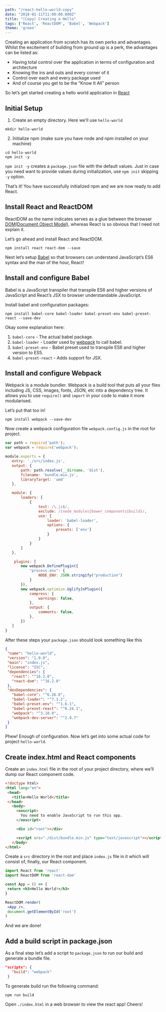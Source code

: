 ```yaml
---
path: "/react-hello-world-copy"
date: "2018-01-11T11:00:00.000Z"
title: "(Copy) Creating a Hello"
tags: ['React', 'ReactDOM', 'Babel', 'Webpack']
theme: 'green'
---
```


Creating an application from scratch has its own perks and advantages. Whilst the excitement of building from ground up is a perk, the advantages can be listed as:  
- Having total control over the application in terms of configuration and architecture
- Knowing the ins and outs and every corner of it
- Control over each and every package used
- And of course you get to be the “Know It All” person

So let’s get started creating a hello world application in [React](https://reactjs.org)

## Initial Setup
1. Create an empty directory. Here we’ll use `hello-world`
```shell
mkdir hello-world
```
2. Initialize npm (make sure you have node and npm installed on your machine)
```shell
cd hello-world
npm init -y
```
`npm init -y` creates a `package.json` file with the default values. Just in case you need want to provide values during initialization, use `npm init` skipping `-y` option.

That’s it! You have successfully initialized npm and we are now ready to add React.

## Install React and ReactDOM
ReactDOM as the name indicates serves as a glue between the browser [DOM(Document Object Model)](https://www.w3.org/TR/WD-DOM/introduction.html), whereas React is so obvious that I need not explain it.

Let’s go ahead and install React and ReactDOM.
```shell
npm install react react-dom --save
```

Next let’s setup [Babel](https://babeljs.io) so that browsers can understand JavaScript’s ES6 syntax and the man of the hour, React!

## Install and configure Babel
Babel is a JavaScript transpiler that transpile ES6 and higher versions of JavaScript and React’s JSX to browser understandable JavaScript.

Install babel and configuration packages:
```shell
npm install babel-core babel-loader babel-preset-env babel-preset-react --save-dev
```

Okay some explanation here:
1. `babel-core` - The actual babel package.
2. `babel-loader` - Loader used by [webpack](https://webpack.js.org) to call babel.
3. `babel-preset-env` - Babel preset used to transpile ES6 and higher version to ES5.
4. `babel-preset-react` - Adds support for JSX.

## Install and configure Webpack
Webpack is a module bundler. Webpack is a build tool that puts all your files including JS, CSS, images, fonts, JSON, etc into a dependency tree. It allows you to use `require()` and `import` in your code to make it more modularised.

Let’s put that too in!
```shell
npm install webpack --save-dev
```

Now create a webpack configuration file `webpack.config.js` in the root for project.
```js
var path = require('path');
var webpack = require('webpack');

module.exports = {
   entry: './src/index.js',
   output: {
       path: path.resolve(__dirname, 'dist'),
       filename: 'bundle.min.js',
       libraryTarget: 'umd'
   },

   module: {
       loaders: [
           {
               test: /\.js$/,
               exclude: /(node_modules|bower_components|build)/,
               use: {
                   loader: 'babel-loader',
                   options: {
                       presets: ['env']
                   }
               }
           }
       ]
   },

    plugins: [
       new webpack.DefinePlugin({
           "process.env": {
               NODE_ENV: JSON.stringify("production")
           }
       }),
       new webpack.optimize.UglifyJsPlugin({
           compress: {
               warnings: false,
           },
           output: {
               comments: false,
           },
       })
   ]
}
```

After these steps your `package.json` should look something like this
```json
{
 "name": "hello-world",
 "version": "1.0.0",
 "main": "index.js",
 "license": "ISC",
 "dependencies": {
   "react": "^16.2.0",
   "react-dom": "^16.2.0"
 },
 "devDependencies": {
   "babel-core": "^6.26.0",
   "babel-loader": "^7.1.2",
   "babel-preset-env": "^1.6.1",
   "babel-preset-react": "^6.24.1",
   "webpack": "^3.10.0",
   "webpack-dev-server": "^2.9.7"
 }
}
```

Phew! Enough of configuration. Now let’s get into some actual code for project `hello-world`.

## Create index.html and React components
Create an `index.html` file in the root of your project directory, where we’ll dump our React component code.

```html
<!doctype html>
<html lang="en">
 <head>
   <title>Hello World</title>
 </head>
   <body>
     <noscript>
       You need to enable JavaScript to run this app.
     </noscript>

     <div id="root"></div>

     <script src="./dist/bundle.min.js" type="text/javascript"></script>
   </body>
</html>
```
Create a `src` directory in the root and place `index.js` file in it which will consist of, finally, our React component.

```jsx
import React from 'react'
import ReactDOM from 'react-dom'

const App = () => {
 return <h3>Hello World!</h3>
}

ReactDOM.render(
 <App />,
 document.getElementById('root')
)
```

And we are done!

## Add a build script in package.json
As a final step let’s add a script to `package.json` to run our build and generate a bundle file.

```json
"scripts": {
   "build": "webpack"
 }
```

To generate build run the following command:
```shell
npm run build
```

Open `./index.html` in a web browser to view the react app! Cheers!
